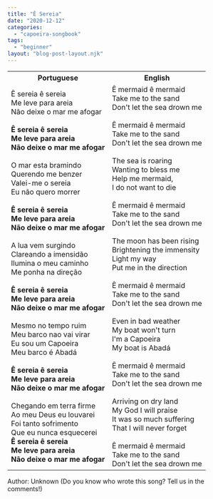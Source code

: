 ```yaml
---
title: "Ê Sereia"
date: "2020-12-12"
categories: 
  - "capoeira-songbook"
tags: 
  - "beginner"
layout: "blog-post-layout.njk"
---
```


<table class="capoeira-table">
    <tr class="header-row">
        <th>Portuguese</th>
        <th>English</th>
    </tr>
    <tr>
        <td>Ê sereia ê sereia<br>Me leve para areia<br>Não deixe o mar me afogar<br><br><strong>Ê sereia ê sereia<br>Me leve para areia<br>Não deixe o mar me afogar</strong><br><br>O mar esta bramindo<br>Querendo me benzer<br>Valei-me o sereia<br>Eu não quero morrer<br><br><strong>Ê sereia ê sereia<br>Me leve para areia<br>Não deixe o mar me afogar</strong><br><br>A lua vem surgindo<br>Clareando a imensidão<br>Ilumina o meu caminho<br>Me ponha na direção<br><br><strong>Ê sereia ê sereia<br>Me leve para areia<br>Não deixe o mar me afogar</strong><br><br>Mesmo no tempo ruim<br>Meu barco nao vai virar<br>Eu sou um Capoeira<br>Meu barco é Abadá<br><br><strong>Ê sereia ê sereia<br>Me leve para areia<br>Não deixe o mar me afogar</strong><br><br>Chegando em terra firme<br>Ao meu Deus eu louvarei<br>Foi tanto sofrimento<br>Que eu nunca esquecerei<br><strong>Ê sereia ê sereia<br>Me leve para areia<br>Não deixe o mar me afogar</strong></td>
        <td>Ê mermaid ê mermaid<br>Take me to the sand<br>Don't let the sea drown me<br><br>Ê mermaid ê mermaid<br>Take me to the sand<br>Don't let the sea drown me<br><br>The sea is roaring<br>Wanting to bless me<br>Help me mermaid,<br>I do not want to die<br><br>Ê mermaid ê mermaid<br>Take me to the sand<br>Don't let the sea drown me<br><br>The moon has been rising<br>Brightening the immensity<br>Light my way<br>Put me in the direction<br><br>Ê mermaid ê mermaid<br>Take me to the sand<br>Don't let the sea drown me<br><br>Even in bad weather<br>My boat won't turn<br>I'm a Capoeira<br>My boat is Abadá<br><br>Ê mermaid ê mermaid<br>Take me to the sand<br>Don't let the sea drown me<br><br>Arriving on dry land<br>My God I will praise<br>It was so much suffering<br>That I will never forget<br><br>Ê mermaid ê mermaid<br>Take me to the sand<br>Don't let the sea drown me</td>
    </tr>
</table>

<figcaption>
Author: Unknown (Do you know who wrote this song? Tell us in the comments!)
</figcaption>